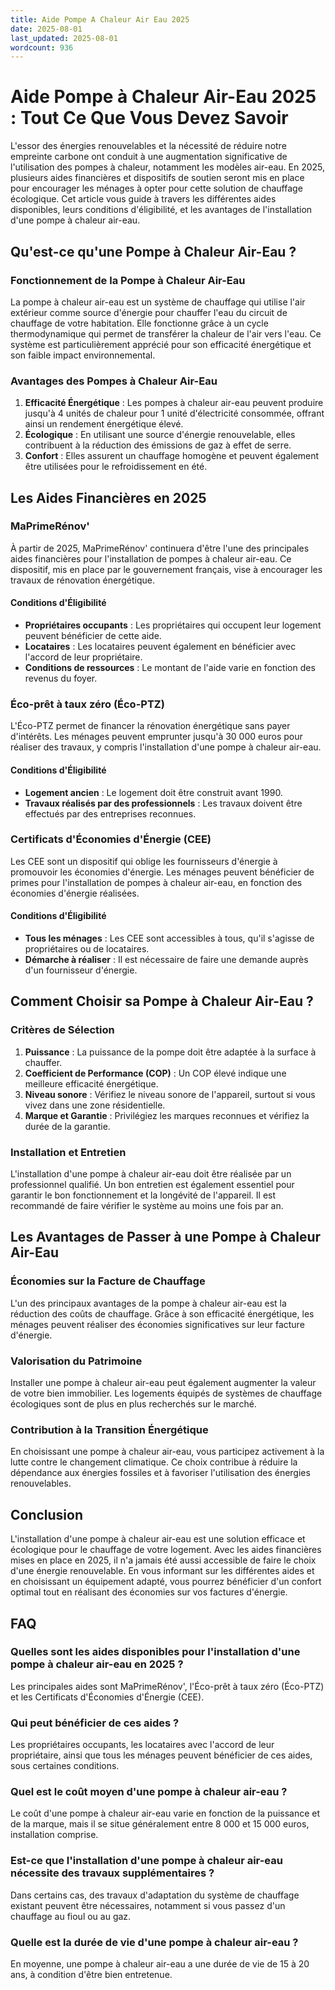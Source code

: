 ```yaml
---
title: Aide Pompe A Chaleur Air Eau 2025
date: 2025-08-01
last_updated: 2025-08-01
wordcount: 936
---
```


# Aide Pompe à Chaleur Air-Eau 2025 : Tout Ce Que Vous Devez Savoir

L'essor des énergies renouvelables et la nécessité de réduire notre empreinte carbone ont conduit à une augmentation significative de l'utilisation des pompes à chaleur, notamment les modèles air-eau. En 2025, plusieurs aides financières et dispositifs de soutien seront mis en place pour encourager les ménages à opter pour cette solution de chauffage écologique. Cet article vous guide à travers les différentes aides disponibles, leurs conditions d'éligibilité, et les avantages de l'installation d'une pompe à chaleur air-eau.

## Qu'est-ce qu'une Pompe à Chaleur Air-Eau ?

### Fonctionnement de la Pompe à Chaleur Air-Eau

La pompe à chaleur air-eau est un système de chauffage qui utilise l'air extérieur comme source d'énergie pour chauffer l'eau du circuit de chauffage de votre habitation. Elle fonctionne grâce à un cycle thermodynamique qui permet de transférer la chaleur de l'air vers l'eau. Ce système est particulièrement apprécié pour son efficacité énergétique et son faible impact environnemental.

### Avantages des Pompes à Chaleur Air-Eau

1. **Efficacité Énergétique** : Les pompes à chaleur air-eau peuvent produire jusqu'à 4 unités de chaleur pour 1 unité d'électricité consommée, offrant ainsi un rendement énergétique élevé.
2. **Écologique** : En utilisant une source d'énergie renouvelable, elles contribuent à la réduction des émissions de gaz à effet de serre.
3. **Confort** : Elles assurent un chauffage homogène et peuvent également être utilisées pour le refroidissement en été.

## Les Aides Financières en 2025

### MaPrimeRénov'

À partir de 2025, MaPrimeRénov' continuera d'être l'une des principales aides financières pour l'installation de pompes à chaleur air-eau. Ce dispositif, mis en place par le gouvernement français, vise à encourager les travaux de rénovation énergétique. 

#### Conditions d'Éligibilité

- **Propriétaires occupants** : Les propriétaires qui occupent leur logement peuvent bénéficier de cette aide.
- **Locataires** : Les locataires peuvent également en bénéficier avec l'accord de leur propriétaire.
- **Conditions de ressources** : Le montant de l'aide varie en fonction des revenus du foyer.

### Éco-prêt à taux zéro (Éco-PTZ)

L'Éco-PTZ permet de financer la rénovation énergétique sans payer d'intérêts. Les ménages peuvent emprunter jusqu'à 30 000 euros pour réaliser des travaux, y compris l'installation d'une pompe à chaleur air-eau.

#### Conditions d'Éligibilité

- **Logement ancien** : Le logement doit être construit avant 1990.
- **Travaux réalisés par des professionnels** : Les travaux doivent être effectués par des entreprises reconnues.

### Certificats d'Économies d'Énergie (CEE)

Les CEE sont un dispositif qui oblige les fournisseurs d'énergie à promouvoir les économies d'énergie. Les ménages peuvent bénéficier de primes pour l'installation de pompes à chaleur air-eau, en fonction des économies d'énergie réalisées.

#### Conditions d'Éligibilité

- **Tous les ménages** : Les CEE sont accessibles à tous, qu'il s'agisse de propriétaires ou de locataires.
- **Démarche à réaliser** : Il est nécessaire de faire une demande auprès d'un fournisseur d'énergie.

## Comment Choisir sa Pompe à Chaleur Air-Eau ?

### Critères de Sélection

1. **Puissance** : La puissance de la pompe doit être adaptée à la surface à chauffer.
2. **Coefficient de Performance (COP)** : Un COP élevé indique une meilleure efficacité énergétique.
3. **Niveau sonore** : Vérifiez le niveau sonore de l'appareil, surtout si vous vivez dans une zone résidentielle.
4. **Marque et Garantie** : Privilégiez les marques reconnues et vérifiez la durée de la garantie.

### Installation et Entretien

L'installation d'une pompe à chaleur air-eau doit être réalisée par un professionnel qualifié. Un bon entretien est également essentiel pour garantir le bon fonctionnement et la longévité de l'appareil. Il est recommandé de faire vérifier le système au moins une fois par an.

## Les Avantages de Passer à une Pompe à Chaleur Air-Eau

### Économies sur la Facture de Chauffage

L'un des principaux avantages de la pompe à chaleur air-eau est la réduction des coûts de chauffage. Grâce à son efficacité énergétique, les ménages peuvent réaliser des économies significatives sur leur facture d'énergie.

### Valorisation du Patrimoine

Installer une pompe à chaleur air-eau peut également augmenter la valeur de votre bien immobilier. Les logements équipés de systèmes de chauffage écologiques sont de plus en plus recherchés sur le marché.

### Contribution à la Transition Énergétique

En choisissant une pompe à chaleur air-eau, vous participez activement à la lutte contre le changement climatique. Ce choix contribue à réduire la dépendance aux énergies fossiles et à favoriser l'utilisation des énergies renouvelables.

## Conclusion

L'installation d'une pompe à chaleur air-eau est une solution efficace et écologique pour le chauffage de votre logement. Avec les aides financières mises en place en 2025, il n'a jamais été aussi accessible de faire le choix d'une énergie renouvelable. En vous informant sur les différentes aides et en choisissant un équipement adapté, vous pourrez bénéficier d'un confort optimal tout en réalisant des économies sur vos factures d'énergie.

## FAQ

### Quelles sont les aides disponibles pour l'installation d'une pompe à chaleur air-eau en 2025 ?

Les principales aides sont MaPrimeRénov', l'Éco-prêt à taux zéro (Éco-PTZ) et les Certificats d'Économies d'Énergie (CEE).

### Qui peut bénéficier de ces aides ?

Les propriétaires occupants, les locataires avec l'accord de leur propriétaire, ainsi que tous les ménages peuvent bénéficier de ces aides, sous certaines conditions.

### Quel est le coût moyen d'une pompe à chaleur air-eau ?

Le coût d'une pompe à chaleur air-eau varie en fonction de la puissance et de la marque, mais il se situe généralement entre 8 000 et 15 000 euros, installation comprise.

### Est-ce que l'installation d'une pompe à chaleur air-eau nécessite des travaux supplémentaires ?

Dans certains cas, des travaux d'adaptation du système de chauffage existant peuvent être nécessaires, notamment si vous passez d'un chauffage au fioul ou au gaz.

### Quelle est la durée de vie d'une pompe à chaleur air-eau ?

En moyenne, une pompe à chaleur air-eau a une durée de vie de 15 à 20 ans, à condition d'être bien entretenue.